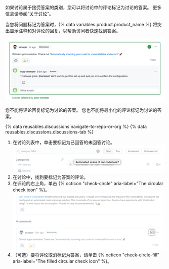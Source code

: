 如果讨论属于接受答案的类别，您可以将讨论中的评论标记为讨论的答案。 更多信息请参阅“[关于讨论](/discussions/collaborating-with-your-community-using-discussions/about-discussions#about-categories-and-formats-for-discussions)”。

当您将问题标记为答案时，{% data variables.product.product_name %} 将突出显示注释和对评论的回复，以帮助访问者快速找到答案。

![评论标记为讨论的答案](/assets/images/help/discussions/comment-marked-as-answer.png)

您不能将评论回复标记为讨论的答案。 您也不能将最小化的评论标记为讨论的答案。

{% data reusables.discussions.navigate-to-repo-or-org %}
{% data reusables.discussions.discussions-tab %}
1. 在讨论列表中，单击要标记为已回答的未回答讨论。 ![未回答的讨论](/assets/images/help/discussions/unanswered-discussion.png)
1. 在讨论中，找到要标记为答案的评论。
1. 在评论的右上角，单击 {% octicon "check-circle" aria-label="The circular check icon" %}。 ![用于将评论标记为讨论答案的"Mark as answer（标记为答案）"圆形检查图标](/assets/images/help/discussions/comment-mark-as-answer-button.png)
1. （可选）要将评论取消标记为答案，请单击 {% octicon "check-circle-fill" aria-label="The filled circular check icon" %}。

